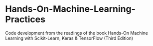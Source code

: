 # Hands-On-Machine-Learning-Practices
 Code development from the readings of the book Hands-On Machine Learning with Scikit-Learn, Keras & TensorFlow (Third Edition)
